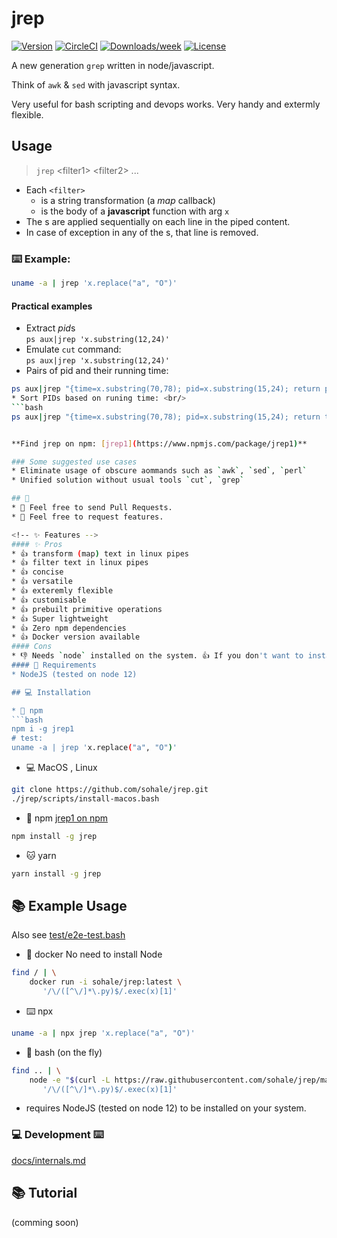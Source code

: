 # jrep
[![Version](https://img.shields.io/npm/v/jrep1.svg)](https://npmjs.org/package/jrep)
[![CircleCI](https://circleci.com/gh/sohale/jrep/tree/main.svg?style=shield)](https://circleci.com/gh/sohale/jrep/tree/main)
[![Downloads/week](https://img.shields.io/npm/dw/jrep.svg)](https://www.npmjs.com/package/jrep1)
[![License](https://img.shields.io/npm/l/jrep1.svg)](https://github.com/sohale/jrep/blob/main/package.json)

A new generation `grep` written in node/javascript.

Think of `awk` & `sed` with javascript syntax.

Very useful for bash scripting and devops works.
Very handy and extermly flexible.

## Usage

> `jrep`   \<filter1\>   \<filter2\> ...


* Each `<filter>`
  * is a string transformation (a *map* callback)
  * is the body of a **javascript** function with arg `x`
* The <filter>s are applied sequentially on each line in the piped content.
* In case of exception in any of the <filter>s, that line is removed.

### ⌨️ Example:
```bash
uname -a | jrep 'x.replace("a", "O")'
```

#### Practical examples
* Extract *pid*s <br/>
`ps aux|jrep 'x.substring(12,24)'`
* Emulate `cut` command: <br/>
`ps aux|jrep 'x.substring(12,24)'`
* Pairs of pid and their running time:
```bash
ps aux|jrep "{time=x.substring(70,78); pid=x.substring(15,24); return pid+':'+time;}"```
* Sort PIDs based on runing time: <br/>
```bash
ps aux|jrep "{time=x.substring(70,78); pid=x.substring(15,24); return time + ':' + pid;}"|sort```


**Find jrep on npm: [jrep1](https://www.npmjs.com/package/jrep1)**

### Some suggested use cases
* Eliminate usage of obscure aommands such as `awk`, `sed`, `perl`
* Unified solution without usual tools `cut`, `grep`

## 🤝
* 👋 Feel free to send Pull Requests.
* 👋 Feel free to request features.

<!-- ✨ Features -->
#### ✨ Pros
* 👍 transform (map) text in linux pipes
* 👍 filter text in linux pipes
* 👍 concise
* 👍 versatile
* 👍 exteremly flexible
* 👍 customisable
* 👍 prebuilt primitive operations
* 👍 Super lightweight
* 👍 Zero npm dependencies
* 👍 Docker version available
#### Cons
* 👎 Needs `node` installed on the system. 👍 If you don't want to install node, an alternative is to use `docker`.
#### 📌 Requirements
* NodeJS (tested on node 12)

## 💻 Installation

* 🐻 npm
```bash
npm i -g jrep1
# test:
uname -a | jrep 'x.replace("a", "O")'
```

* 💻 MacOS , Linux
```bash
git clone https://github.com/sohale/jrep.git
./jrep/scripts/install-macos.bash
```
<!-- Mac/Linux directly download the .js file from raw using curl -->

* 🐻 npm [jrep1 on npm](https://www.npmjs.com/package/jrep1)
```bash
npm install -g jrep
```
* 🐱 yarn
```bash
yarn install -g jrep
```

## 📚 Example Usage
Also see [test/e2e-test.bash](test/e2e-test.bash)

* 🐳 docker
No need to install Node
```bash
find / | \
    docker run -i sohale/jrep:latest \
       '/\/([^\/]*\.py)$/.exec(x)[1]'
```
<!-- 🐻🦦⌨️ -->
* ⌨️ npx
```bash
uname -a | npx jrep 'x.replace("a", "O")'
```

* 📡 bash (on the fly)
```bash
find .. | \
    node -e "$(curl -L https://raw.githubusercontent.com/sohale/jrep/main/src/jrep.js | tail -n +2))" '' \
       '/\/([^\/]*\.py)$/.exec(x)[1]'
```
 * requires NodeJS (tested on node 12) to be installed on your system.

### 💻 Development ⌨️
[docs/internals.md](docs/internals.md)

## 📚 Tutorial
(comming soon)
